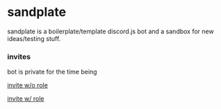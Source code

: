 # sandplate

sandplate is a boilerplate/template discord.js bot and a sandbox for new ideas/testing stuff.

### invites

bot is private for the time being

[invite w/o role](https://discordapp.com/oauth2/authorize?client_id=642469616932880395&scope=bot)

[invite w/ role](https://discordapp.com/oauth2/authorize?client_id=642469616932880395&scope=bot&permissions=104188992)
